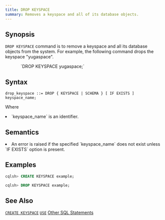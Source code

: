 ```yaml
---
title: DROP KEYSPACE
summary: Removes a keyspace and all of its database objects.
---
```

<style>
table {
  float: left;
}
#psyn {
  text-indent: 50px;
}
#ptodo {
  color: red
}
</style>

## Synopsis
`DROP KEYSPACE` command is to remove a keyspace and all its database objects from the system. For example, the following command drops the keyspace "yugaspace".
<p id=psyn>`DROP KEYSPACE yugaspace;`</p>

## Syntax
```
drop_keyspace ::= DROP { KEYSPACE | SCHEMA } [ IF EXISTS ] keyspace_name;
```
Where
  <li>`keyspace_name` is an identifier.</li>

## Semantics

<li>An error is raised if the specified `keyspace_name` does not exist unless `IF EXISTS` option is present.</li>

## Examples
``` sql
cqlsh> CREATE KEYSPACE example;

cqlsh> DROP KEYSPACE example;
```

## See Also
[`CREATE KEYSPACE`](../ddl_create_keyspace)
[`USE`](../ddl_use)
[Other SQL Statements](..)
